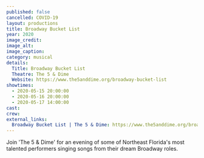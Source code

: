```yaml
---
published: false
cancelled: COVID-19
layout: productions
title: Broadway Bucket List
year: 2020
image_credit: 
image_alt:
image_caption:
category: musical
details:
  Title: Broadway Bucket List
  Theatre: The 5 & Dime
  Website: https://www.the5anddime.org/broadway-bucket-list
showtimes: 
  - 2020-05-15 20:00:00
  - 2020-05-16 20:00:00
  - 2020-05-17 14:00:00
cast:
crew:
external_links:
  Broadway Bucket List | The 5 & Dime: https://www.the5anddime.org/broadway-bucket-list
---
```

Join 'The 5 & Dime' for an evening of some of Northeast Florida's most talented performers singing songs from their dream Broadway roles.
